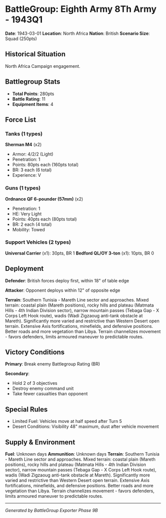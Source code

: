 # BattleGroup: Eighth Army 8Th Army - 1943Q1

**Date**: 1943-03-01
**Location**: North Africa
**Nation**: British
**Scenario Size**: Squad (250pts)

## Historical Situation

North Africa Campaign engagement.

## Battlegroup Stats

- **Total Points**: 280pts
- **Battle Rating**: 11
- **Equipment Items**: 4

## Force List

### Tanks (1 types)

**Sherman M4** (x2)
- Armor: 4/2/2 (Light)
- Penetration: 1
- Points: 80pts each (160pts total)
- BR: 3 each (6 total)
- Experience: V

### Guns (1 types)

**Ordnance QF 6-pounder (57mm)** (x2)
- Penetration: 1
- HE: Very Light
- Points: 40pts each (80pts total)
- BR: 2 each (4 total)
- Mobility: Towed

### Support Vehicles (2 types)

**Universal Carrier** (x1): 30pts, BR 1
**Bedford QL/OY 3-ton** (x1): 10pts, BR 0

## Deployment

**Defender**: British forces deploy first, within 18" of table edge

**Attacker**: Opponent deploys within 12" of opposite edge

**Terrain**: Southern Tunisia - Mareth Line sector and approaches. Mixed terrain: coastal plain (Mareth positions), rocky hills and plateau (Matmata Hills - 4th Indian Division sector), narrow mountain passes (Tebaga Gap - X Corps Left Hook route), wadis (Wadi Zigzaoug anti-tank obstacle at Mareth). Significantly more varied and restrictive than Western Desert open terrain. Extensive Axis fortifications, minefields, and defensive positions. Better roads and more vegetation than Libya. Terrain channelizes movement - favors defenders, limits armoured maneuver to predictable routes.

## Victory Conditions

**Primary**: Break enemy Battlegroup Rating (BR)

**Secondary**:
- Hold 2 of 3 objectives
- Destroy enemy command unit
- Take fewer casualties than opponent

## Special Rules

- Limited Fuel: Vehicles move at half speed after Turn 5
- Desert Conditions: Visibility 48" maximum, dust after vehicle movement

## Supply & Environment

**Fuel**: Unknown days
**Ammunition**: Unknown days
**Terrain**: Southern Tunisia - Mareth Line sector and approaches. Mixed terrain: coastal plain (Mareth positions), rocky hills and plateau (Matmata Hills - 4th Indian Division sector), narrow mountain passes (Tebaga Gap - X Corps Left Hook route), wadis (Wadi Zigzaoug anti-tank obstacle at Mareth). Significantly more varied and restrictive than Western Desert open terrain. Extensive Axis fortifications, minefields, and defensive positions. Better roads and more vegetation than Libya. Terrain channelizes movement - favors defenders, limits armoured maneuver to predictable routes.

---

*Generated by BattleGroup Exporter Phase 9B*
